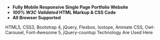 - **Fully Mobile Responsive Single Page Portfolio Website**
- **_100% W3C Validated_ HTML Markup & CSS Code**
- **All Browser Supported**


HTML5, CSS3, Bootstrap 4, jQuery, Flexbox, Isotope, Animate CSS, Owl-Carousel, Font-Awesome 5, jQuery-countup Technology Are Used Here
